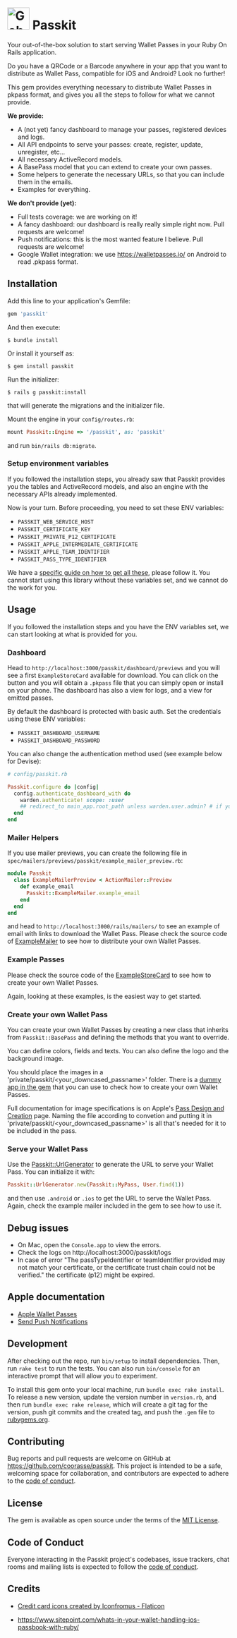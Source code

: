 # <img src="./docs/wallet.png" alt="Goboony" height="50"/> Passkit

Your out-of-the-box solution to start serving Wallet Passes in your Ruby On Rails application.

Do you have a QRCode or a Barcode anywhere in your app that you want to distribute as Wallet Pass, compatible for iOS and Android? Look no further!

This gem provides everything necessary to distribute Wallet Passes in pkpass format, and gives you all the steps to follow for what we cannot provide.

**We provide:**

* A (not yet) fancy dashboard to manage your passes, registered devices and logs.
* All API endpoints to serve your passes: create, register, update, unregister, etc...
* All necessary ActiveRecord models.
* A BasePass model that you can extend to create your own passes.
* Some helpers to generate the necessary URLs, so that you can include them in the emails.
* Examples for everything.

**We don't provide (yet):**

* Full tests coverage: we are working on it!
* A fancy dashboard: our dashboard is really really simple right now. Pull requests are welcome!
* Push notifications: this is the most wanted feature I believe. Pull requests are welcome!
* Google Wallet integration: we use https://walletpasses.io/ on Android to read .pkpass format.

## Installation

Add this line to your application's Gemfile:

```ruby
gem 'passkit'
```

And then execute:

    $ bundle install

Or install it yourself as:

    $ gem install passkit

Run the initializer:

    $ rails g passkit:install

that will generate the migrations and the initializer file.

Mount the engine in your `config/routes.rb`:

```ruby
mount Passkit::Engine => '/passkit', as: 'passkit'
```

and run `bin/rails db:migrate`.

### Setup environment variables

If you followed the installation steps, you already saw that Passkit provides
you the tables and ActiveRecord models, and also an engine with the necessary APIs already implemented.

Now is your turn. Before proceeding, you need to set these ENV variables:
* `PASSKIT_WEB_SERVICE_HOST`
* `PASSKIT_CERTIFICATE_KEY`
* `PASSKIT_PRIVATE_P12_CERTIFICATE`
* `PASSKIT_APPLE_INTERMEDIATE_CERTIFICATE`
* `PASSKIT_APPLE_TEAM_IDENTIFIER`
* `PASSKIT_PASS_TYPE_IDENTIFIER`

We have a [specific guide on how to get all these](docs/passkit_environment_variables.md), please follow it.
You cannot start using this library without these variables set, and we cannot do the work for you.

## Usage

If you followed the installation steps and you have the ENV variables set, we can start looking at what is provided for you.

### Dashboard

Head to `http://localhost:3000/passkit/dashboard/previews` and you will see a first `ExampleStoreCard` available for download.
You can click on the button and you will obtain a `.pkpass` file that you can simply open or install on your phone.
The dashboard has also a view for logs, and a view for emitted passes.

By default the dashboard is protected with basic auth. Set the credentials using these ENV variables:
* `PASSKIT_DASHBOARD_USERNAME`
* `PASSKIT_DASHBOARD_PASSWORD`

You can also change the authentication method used (see example below for Devise):

```ruby
# config/passkit.rb

Passkit.configure do |config|
  config.authenticate_dashboard_with do
    warden.authenticate! scope: :user
    ## redirect_to main_app.root_path unless warden.user.admin? # if you want to check a specific role
  end
end
```

### Mailer Helpers

If you use mailer previews, you can create the following file in `spec/mailers/previews/passkit/example_mailer_preview.rb`:

```ruby
module Passkit
  class ExampleMailerPreview < ActionMailer::Preview
    def example_email
      Passkit::ExampleMailer.example_email
    end
  end
end
```

and head to `http://localhost:3000/rails/mailers/` to see an example of email with links to download the Wallet Pass.
Please check the source code of [ExampleMailer](app/mailers/passkit/example_mailer.rb) to see how to distribute your own Wallet Passes.

### Example Passes

Please check the source code of the [ExampleStoreCard](lib/passkit/example_store_card.rb) to see how to create your own Wallet Passes.

Again, looking at these examples, is the easiest way to get started.

### Create your own Wallet Pass

You can create your own Wallet Passes by creating a new class that inherits from `Passkit::BasePass` and 
defining the methods that you want to override.

You can define colors, fields and texts. You can also define the logo and the background image.

You should place the images in a 'private/passkit/<your_downcased_passname>' folder.
There is a [dummy app in the gem](test/dummy) that you can use to check how to create your own Wallet Passes.

Full documentation for image specifications is on Apple's
[Pass Design and Creation](https://developer.apple.com/library/archive/documentation/UserExperience/Conceptual/PassKit_PG/Creating.html)
page. Naming the file according to convetion and putting it in 'private/passkit/<your_downcased_passname>' is all that's needed for it
to be included in the pass.

### Serve your Wallet Pass

Use the [Passkit::UrlGenerator](lib/passkit/url_generator.rb) to generate the URL to serve your Wallet Pass.
You can initialize it with:

```ruby
Passkit::UrlGenerator.new(Passkit::MyPass, User.find(1))
```

and then use `.android` or `.ios` to get the URL to serve the Wallet Pass.
Again, check the example mailer included in the gem to see how to use it.

## Debug issues 

* On Mac, open the `Console.app` to view the errors.
* Check the logs on http://localhost:3000/passkit/logs
* In case of error "The passTypeIdentifier or teamIdentifier provided may not match your certificate, 
or the certificate trust chain could not be verified." the certificate (p12) might be expired.


## Apple documentation

* [Apple Wallet Passes](https://developer.apple.com/documentation/walletpasses)
* [Send Push Notifications](https://developer.apple.com/documentation/usernotifications/setting_up_a_remote_notification_server/sending_notification_requests_to_apns)

## Development

After checking out the repo, run `bin/setup` to install dependencies. Then, run `rake test` to run the tests. You can also run `bin/console` for an interactive prompt that will allow you to experiment.

To install this gem onto your local machine, run `bundle exec rake install`. To release a new version, update the version number in `version.rb`, and then run `bundle exec rake release`, which will create a git tag for the version, push git commits and the created tag, and push the `.gem` file to [rubygems.org](https://rubygems.org).

## Contributing

Bug reports and pull requests are welcome on GitHub at https://github.com/coorasse/passkit. This project is intended to be a safe, welcoming space for collaboration, and contributors are expected to adhere to the [code of conduct](https://github.com/coorasse/passkit/blob/master/CODE_OF_CONDUCT.md).

## License

The gem is available as open source under the terms of the [MIT License](https://opensource.org/licenses/MIT).

## Code of Conduct

Everyone interacting in the Passkit project's codebases, issue trackers, chat rooms and mailing lists is expected to follow the [code of conduct](https://github.com/coorasse/passkit/blob/master/CODE_OF_CONDUCT.md).

## Credits

* <a href="https://www.flaticon.com/free-icons/credit-card" title="credit card icons">Credit card icons created by Iconfromus - Flaticon</a>

* https://www.sitepoint.com/whats-in-your-wallet-handling-ios-passbook-with-ruby/

